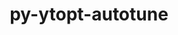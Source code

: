 ---
title: "py-ytopt-autotune"
layout: cache
categories: [package, develop-2024-03-17]
meta: {"versions": ["1.1.0"], "compilers": ["gcc@=11.4.0", "gcc@=9.4.0", "oneapi@=2024.0.0"], "oss": ["ubuntu20.04", "ubuntu22.04"], "platforms": ["linux"], "targets": ["neoverse_v1", "neoverse_v2", "ppc64le", "x86_64_v3"], "stacks": ["e4s", "e4s-neoverse-v2", "e4s-neoverse_v1", "e4s-oneapi", "e4s-power", "root"], "num_specs": 5, "num_specs_by_stack": {"root": 5, "e4s-power": 1, "e4s-neoverse_v1": 1, "e4s-neoverse-v2": 1, "e4s": 1, "e4s-oneapi": 1}}
spec_details: [{"hash": "7umj5jy6vzz5mpq7h2lqsvtbbre7gxcg", "compiler": "gcc@=9.4.0", "versions": ["1.1.0"], "os": "ubuntu20.04", "platform": "linux", "target": "ppc64le", "variants": ["build_system=python_pip", "patches=60375df"], "stacks": ["root", "e4s-power"], "size": "-", "tarball": "https://binaries.spack.io/releases/develop-2024-03-17/build_cache/linux-ubuntu20.04-ppc64le/gcc-9.4.0/py-ytopt-autotune-1.1.0/linux-ubuntu20.04-ppc64le-gcc-9.4.0-py-ytopt-autotune-1.1.0-7umj5jy6vzz5mpq7h2lqsvtbbre7gxcg.spack"}, {"hash": "3vbgi3u2pcibubapv2dslmk7kbla6usc", "compiler": "gcc@=11.4.0", "versions": ["1.1.0"], "os": "ubuntu22.04", "platform": "linux", "target": "neoverse_v1", "variants": ["build_system=python_pip", "patches=60375df"], "stacks": ["root", "e4s-neoverse_v1"], "size": "-", "tarball": "https://binaries.spack.io/releases/develop-2024-03-17/build_cache/linux-ubuntu22.04-neoverse_v1/gcc-11.4.0/py-ytopt-autotune-1.1.0/linux-ubuntu22.04-neoverse_v1-gcc-11.4.0-py-ytopt-autotune-1.1.0-3vbgi3u2pcibubapv2dslmk7kbla6usc.spack"}, {"hash": "lj2rq6qe6a3wwghujueddwxpzg6n422z", "compiler": "gcc@=11.4.0", "versions": ["1.1.0"], "os": "ubuntu22.04", "platform": "linux", "target": "neoverse_v2", "variants": ["build_system=python_pip", "patches=60375df"], "stacks": ["root", "e4s-neoverse-v2"], "size": "-", "tarball": "https://binaries.spack.io/releases/develop-2024-03-17/build_cache/linux-ubuntu22.04-neoverse_v2/gcc-11.4.0/py-ytopt-autotune-1.1.0/linux-ubuntu22.04-neoverse_v2-gcc-11.4.0-py-ytopt-autotune-1.1.0-lj2rq6qe6a3wwghujueddwxpzg6n422z.spack"}, {"hash": "hs65m3sbt54podugehz44i3duw7yr7l5", "compiler": "gcc@=11.4.0", "versions": ["1.1.0"], "os": "ubuntu22.04", "platform": "linux", "target": "x86_64_v3", "variants": ["build_system=python_pip", "patches=60375df"], "stacks": ["root", "e4s"], "size": "-", "tarball": "https://binaries.spack.io/releases/develop-2024-03-17/build_cache/linux-ubuntu22.04-x86_64_v3/gcc-11.4.0/py-ytopt-autotune-1.1.0/linux-ubuntu22.04-x86_64_v3-gcc-11.4.0-py-ytopt-autotune-1.1.0-hs65m3sbt54podugehz44i3duw7yr7l5.spack"}, {"hash": "tgiyj2dm24z3gokcwcfvymcyufvg3qmf", "compiler": "oneapi@=2024.0.0", "versions": ["1.1.0"], "os": "ubuntu22.04", "platform": "linux", "target": "x86_64_v3", "variants": ["build_system=python_pip", "patches=60375df"], "stacks": ["e4s-oneapi", "root"], "size": "-", "tarball": "https://binaries.spack.io/releases/develop-2024-03-17/build_cache/linux-ubuntu22.04-x86_64_v3/oneapi-2024.0.0/py-ytopt-autotune-1.1.0/linux-ubuntu22.04-x86_64_v3-oneapi-2024.0.0-py-ytopt-autotune-1.1.0-tgiyj2dm24z3gokcwcfvymcyufvg3qmf.spack"}]
---